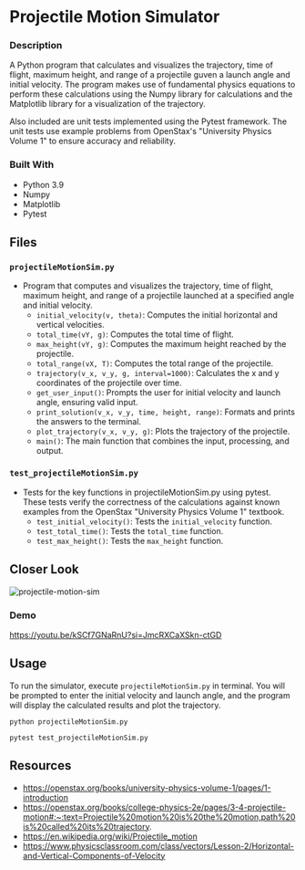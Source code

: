 # Projectile Motion Simulator

### Description
A Python program that calculates and visualizes the trajectory, time of flight, maximum height, and range of a projectile guven a launch angle and initial velocity. The program makes use of fundamental physics equations to perform these calculations using the Numpy library for calculations and the Matplotlib library for a visualization of the trajectory. 

Also included are unit tests implemented using the Pytest framework. The unit tests use example problems from OpenStax's "University Physics Volume 1" to ensure accuracy and reliability.

### Built With
* Python 3.9
* Numpy
* Matplotlib
* Pytest

## Files
### `projectileMotionSim.py`
- Program that computes and visualizes the trajectory, time of flight, maximum height, and range of a projectile launched at a specified angle and initial velocity.
  - `initial_velocity(v, theta)`: Computes the initial horizontal and vertical velocities.
  - `total_time(vY, g)`: Computes the total time of flight.
  - `max_height(vY, g)`: Computes the maximum height reached by the projectile.
  - `total_range(vX, T)`: Computes the total range of the projectile.
  - `trajectory(v_x, v_y, g, interval=1000)`: Calculates the x and y coordinates of the projectile over time.
  - `get_user_input()`: Prompts the user for initial velocity and launch angle, ensuring valid input.
  - `print_solution(v_x, v_y, time, height, range)`: Formats and prints the answers to the terminal.
  - `plot_trajectory(v_x, v_y, g)`: Plots the trajectory of the projectile.
  - `main()`: The main function that combines the input, processing, and output.
### `test_projectileMotionSim.py`
- Tests for the key functions in projectileMotionSim.py using pytest. These tests verify the correctness of the calculations against known examples from the OpenStax "University Physics Volume 1" textbook.
  - `test_initial_velocity()`: Tests the `initial_velocity` function.
  - `test_total_time()`: Tests the `total_time` function.
  - `test_max_height()`: Tests the `max_height` function.

## Closer Look
![projectile-motion-sim](https://github.com/user-attachments/assets/40ffd9e5-2bce-493f-ad65-42ca2f071ac2)

### Demo
https://youtu.be/kSCf7GNaRnU?si=JmcRXCaXSkn-ctGD

## Usage
To run the simulator, execute `projectileMotionSim.py` in terminal. You will be prompted to enter the initial velocity and launch angle, and the program will display the calculated results and plot the trajectory.

`python projectileMotionSim.py`

`pytest test_projectileMotionSim.py`

## Resources
* https://openstax.org/books/university-physics-volume-1/pages/1-introduction
* https://openstax.org/books/college-physics-2e/pages/3-4-projectile-motion#:~:text=Projectile%20motion%20is%20the%20motion,path%20is%20called%20its%20trajectory.
* https://en.wikipedia.org/wiki/Projectile_motion
* https://www.physicsclassroom.com/class/vectors/Lesson-2/Horizontal-and-Vertical-Components-of-Velocity
